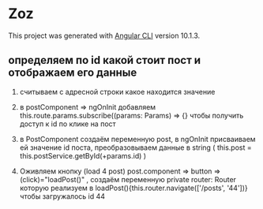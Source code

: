 # Zoz

This project was generated with [Angular CLI](https://github.com/angular/angular-cli) version 10.1.3.

## определяем по id какой стоит пост и отображаем его данные

1. считываем с адресной строки какое находится значение

2. в postComponent => ngOnInit добавляем this.route.params.subscribe((params: Params) => {} чтобы получить доступ к id по клике на пост

3. в PostComponent создаём переменную post, в ngOnInit присваиваем ей значение id поста, преобразовываем данные в string ( this.post = this.postService.getById(+params.id) )

4. Оживляем кнопку (load 4 post) post.component => button => (click)="loadPost()" , создаём переменную private router: Router которую реализуем в loadPost(){this.router.navigate(['/posts', '44'])} чтобы загружалось id 44
